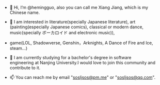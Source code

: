 - 👋 Hi, I’m @hemingguo, also you can call me Xiang Jiang, which is my Chinese name.
- 👀 I am interested in literature(specially Japanese literature), art (painting(especially Japanese comics), classical or modern dance, music(specially ボーカロイド and electronic music)),
- game(LOL, Shadowverse, Genshin，Arknights, A Dance of Fire and Ice, steam...)
- 🌱 I am currently studying for a bachelor's degree in software engineering at Nanjing University.I would love to join this community and contribute to it.

- 📫 You can reach me by email "sosljsos@pm.me" or "sosljsos@qq.com".

<!---
hemingguo/hemingguo is a ✨ special ✨ repository because its `README.md` (this file) appears on your GitHub profile.
You can click the Preview link to take a look at your changes.
--->
